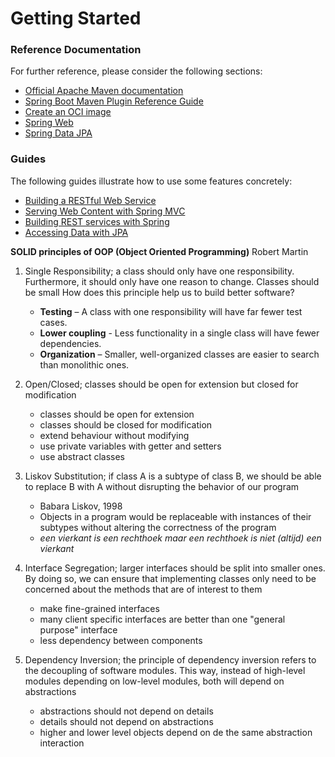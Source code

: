 # Getting Started

### Reference Documentation
For further reference, please consider the following sections:

* [Official Apache Maven documentation](https://maven.apache.org/guides/index.html)
* [Spring Boot Maven Plugin Reference Guide](https://docs.spring.io/spring-boot/docs/3.1.3/maven-plugin/reference/html/)
* [Create an OCI image](https://docs.spring.io/spring-boot/docs/3.1.3/maven-plugin/reference/html/#build-image)
* [Spring Web](https://docs.spring.io/spring-boot/docs/3.1.3/reference/htmlsingle/index.html#web)
* [Spring Data JPA](https://docs.spring.io/spring-boot/docs/3.1.3/reference/htmlsingle/index.html#data.sql.jpa-and-spring-data)

### Guides
The following guides illustrate how to use some features concretely:

* [Building a RESTful Web Service](https://spring.io/guides/gs/rest-service/)
* [Serving Web Content with Spring MVC](https://spring.io/guides/gs/serving-web-content/)
* [Building REST services with Spring](https://spring.io/guides/tutorials/rest/)
* [Accessing Data with JPA](https://spring.io/guides/gs/accessing-data-jpa/)

**SOLID principles of OOP (Object Oriented Programming)**
Robert Martin

1. Single Responsibility;  a class should only have one responsibility. Furthermore, it should only have one reason to change. Classes should be small How does this principle help us to build better software?
   * **Testing** – A class with one responsibility will have far fewer test cases.
   * **Lower coupling** - Less functionality in a single class will have fewer dependencies.
   * **Organization** – Smaller, well-organized classes are easier to search than monolithic ones.
  
2. Open/Closed; classes should be open for extension but closed for modification
   * classes should be open for extension
   * classes should be closed for modification
   * extend behaviour without modifying
   * use private variables with getter and setters 
   * use abstract classes
3. Liskov Substitution; if class A is a subtype of class B, we should be able to replace B with A without disrupting the behavior of our program
   * Babara Liskov, 1998
   * Objects in a program would be replaceable with instances of their subtypes without altering the correctness of the program
   * _een vierkant is een rechthoek maar een rechthoek is niet (altijd) een vierkant_
4. Interface Segregation; larger interfaces should be split into smaller ones. By doing so, we can ensure that implementing classes only need to be concerned about the methods that are of interest to them
   * make fine-grained interfaces
   * many client specific interfaces are better than one "general purpose" interface
   * less dependency between components
5. Dependency Inversion; the principle of dependency inversion refers to the decoupling of software modules. This way, instead of high-level modules depending on low-level modules, both will depend on abstractions
   * abstractions should not depend on details
   * details should not depend on abstractions
   * higher and lower level objects depend on de the same abstraction interaction

